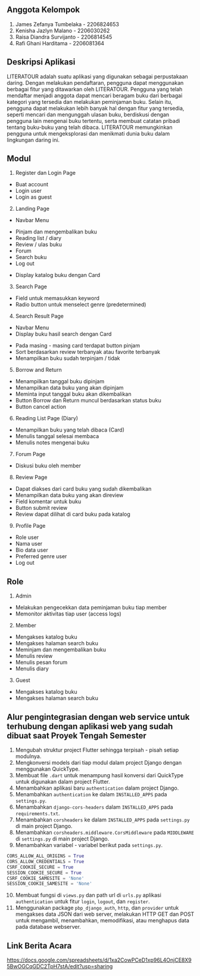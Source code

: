 ## Anggota Kelompok

1. James Zefanya Tumbelaka - 2206824653
2. Kenisha Jazlyn Malano - 2206030262
3. Raisa Diandra Survijanto - 2206814545
4. Rafi Ghani Harditama - 2206081364

## Deskripsi Aplikasi

LITERATOUR adalah suatu aplikasi yang digunakan sebagai perpustakaan daring. Dengan melakukan pendaftaran, pengguna dapat menggunakan berbagai fitur yang ditawarkan oleh LITERATOUR.
Pengguna yang telah mendaftar menjadi anggota dapat mencari beragam buku dari berbagai kategori yang tersedia dan melakukan peminjaman buku. Selain itu, pengguna dapat melakukan lebih banyak hal dengan fitur yang tersedia, seperti mencari dan mengunggah ulasan buku, berdiskusi dengan pengguna lain mengenai buku tertentu, serta membuat catatan pribadi tentang buku-buku yang telah dibaca.
LITERATOUR memungkinkan pengguna untuk mengeksplorasi dan menikmati dunia buku dalam lingkungan daring ini.

## Modul

1. Register dan Login Page
* Buat account
* Login user
* Login as guest

2. Landing Page
* Navbar Menu
- Pinjam dan mengembalikan buku
- Reading list / diary
- Review / ulas buku
- Forum
- Search buku
- Log out
* Display katalog buku dengan Card

3. Search Page
* Field untuk memasukkan keyword
* Radio button untuk menselect genre (predetermined)

4. Search Result Page
* Navbar Menu
* Display buku hasil search dengan Card
- Pada masing - masing card terdapat button pinjam
- Sort berdasarkan review terbanyak atau favorite terbanyak
- Menampilkan buku sudah terpinjam / tidak

5. Borrow and Return
* Menampilkan tanggal buku dipinjam
* Menampilkan data buku yang akan dipinjam
* Meminta input tanggal buku akan dikembalikan
* Button Borrow dan Return muncul berdasarkan status buku
* Button cancel action

6. Reading List Page (Diary)
* Menampilkan buku yang telah dibaca (Card)
* Menulis tanggal selesai membaca
* Menulis notes mengenai buku

7. Forum Page
* Diskusi buku oleh member

8. Review Page
* Dapat diakses dari card buku yang sudah dikembalikan
* Menampilkan data buku yang akan direview
* Field komentar untuk buku
* Button submit review
* Review dapat dilihat di card buku pada katalog

9. Profile Page
* Role user
* Nama user
* Bio data user
* Preferred genre user
* Log out

## Role

1. Admin
* Melakukan pengecekkan data peminjaman buku tiap member
* Memonitor aktivitas tiap user (access logs)

2. Member
* Mengakses katalog buku
* Mengakses halaman search buku
* Meminjam dan mengembalikan buku
* Menulis review
* Menulis pesan forum
* Menulis diary

3. Guest
* Mengakses katalog buku
* Mengakses halaman search buku

## Alur pengintegrasian dengan web service untuk terhubung dengan aplikasi web yang sudah dibuat saat Proyek Tengah Semester

1. Mengubah struktur project Flutter sehingga terpisah - pisah setiap modulnya.
2. Mengkonversi models dari tiap modul dalam project Django dengan menggunakan QuickType.
3. Membuat file `.dart` untuk menampung hasil konversi dari QuickType untuk digunakan dalam project Flutter.
4. Menambahkan aplikasi baru `authentication` dalam project Django.
5. Menambahkan `authentication` ke dalam `INSTALLED_APPS` pada `settings.py`.
6. Menambahkan `django-cors-headers` dalam `INSTALLED_APPS` pada `requirements.txt`.
7. Menambahkan `corsheaders` ke dalam `INSTALLED_APPS` pada `settings.py` di main project Django.
8. Menambahkan `corsheaders.middleware.CorsMiddleware` pada `MIDDLEWARE` di `settings.py` di main project Django.
9. Menambahkan variabel - variabel berikut pada `settings.py`.
```python
CORS_ALLOW_ALL_ORIGINS = True
CORS_ALLOW_CREDENTIALS = True
CSRF_COOKIE_SECURE = True
SESSION_COOKIE_SECURE = True
CSRF_COOKIE_SAMESITE = 'None'
SESSION_COOKIE_SAMESITE = 'None'
```
10. Membuat fungsi di `views.py` dan path url di `urls.py` aplikasi `authentication` untuk fitur `login`, `logout`, dan `register`.
11. Menggunakan package `pbp_django_auth`, `http`, dan `provider` untuk mengakses data JSON dari web server, melakukan HTTP GET dan POST untuk mengambil, menambahkan, memodifikasi, atau menghapus data pada database webserver.

## Link Berita Acara
https://docs.google.com/spreadsheets/d/1xa2CowPCeD1xp96L4OnjCE8X95BwOGCqGDC2TpH7stA/edit?usp=sharing